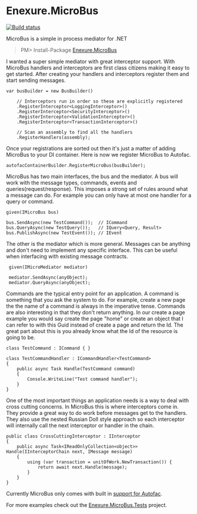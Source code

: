 Enexure.MicroBus
=================
[![Build status](https://ci.appveyor.com/api/projects/status/nwb1ebtfxiedyput/branch/master?svg=true)](https://ci.appveyor.com/project/Daniel45729/enexure-microbus/branch/master)

MicroBus is a simple in process mediator for .NET

> PM> Install-Package [Enexure.MicroBus](https://www.nuget.org/packages/Enexure.MicroBus/)

I wanted a super simple mediator with great interceptor support. With MicroBus handlers and interceptors are first class citizens making it easy to get started. After creating your handlers and interceptors register them and start sending messages.

    var busBuilder = new BusBuilder()
        
        // Interceptors run in order so these are explicitly registered
        .RegisterInterceptor<LoggingInterceptor>()
        .RegisterInterceptor<SecurityInterceptor>()
        .RegisterInterceptor<ValidationInterceptor>()
        .RegisterInterceptor<TransactionInterceptor>()
        
        // Scan an assembly to find all the handlers
        .RegisterHandlers(assembly);

Once your registrations are sorted out then it's just a matter of adding MicroBus to your DI container. Here is now we register MicroBus to Autofac.

    autofacContainerBuilder.RegisterMicroBus(busBuilder);

MicroBus has two main interfaces, the bus and the mediator. A bus will work with the message types, commands, events and queries(request/response). This imposes a strong set of rules around what a message can do. For example you can only have at most one handler for a query or command.

    given(IMicroBus bus)
    
	bus.SendAsync(new TestCommand());  // ICommand	
	bus.QueryAsync(new TestQuery());   // IQuery<Query, Result>
	bus.PublishAsync(new TestEvent()); // IEvent

The other is the mediator which is more general. Messages can be anything and don't need to implement any specific interface. This can be useful when interfacing with existing message contracts.

     given(IMicroMediator mediator)

     mediator.SendAsync(anyObject);
     mediator.QueryAsync(anyObject);

Commands are the typical entry point for an application. A command is something that you ask the system to do. For example, create a new page the the name of a command is always in the imperative tense. Commands are also interesting in that they don't return anything. In our create a page example you would say create the page "home" or create an object that I can refer to with this Guid instead of create a page and return the Id. The great part about this is you already know what the Id of the resource is going to be.
	
	class TestCommand : ICommand { }
	
	class TestCommandHandler : ICommandHandler<TestCommand>
	{
		public async Task Handle(TestCommand command)
		{
			Console.WriteLine("Test command handler");
		}
	}

One of the most important things an application needs is a way to deal with cross cutting concerns. In MicroBus this is where interceptors come in. They provide a great way to do work before messages get to the handlers. They also use the nested Russian Doll style approach so each interceptor will internally call the next interceptor or handler in the chain. 

	public class CrossCuttingInterceptor : IInterceptor
	{
		public async Task<IReadOnlyCollection<object>> Handle(IInterceptorChain next, IMessage message)
		{
			using (var transaction = unitOfWork.NewTransaction()) {
			    return await next.Handle(message);
			}
		}
	}
	
Currently MicroBus only comes with built in [support for Autofac](https://www.nuget.org/packages/Enexure.MicroBus.Autofac/).

For more examples check out the [Enexure.MicroBus.Tests](https://github.com/Lavinski/Enexure.MicroBus/tree/master/src/Enexure.MicroBus.Tests) project.

	

